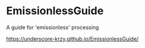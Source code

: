 # EmissionlessGuide
A guide for 'emissionless' processing

https://underscore-krzy.github.io/EmissionlessGuide/
